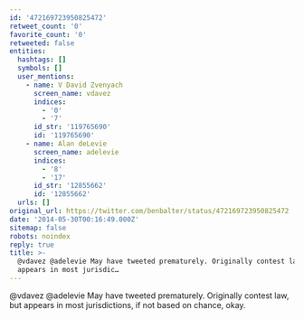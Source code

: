 ```yaml
---
id: '472169723950825472'
retweet_count: '0'
favorite_count: '0'
retweeted: false
entities:
  hashtags: []
  symbols: []
  user_mentions:
    - name: V David Zvenyach
      screen_name: vdavez
      indices:
        - '0'
        - '7'
      id_str: '119765690'
      id: '119765690'
    - name: Alan deLevie
      screen_name: adelevie
      indices:
        - '8'
        - '17'
      id_str: '12855662'
      id: '12855662'
  urls: []
original_url: https://twitter.com/benbalter/status/472169723950825472
date: '2014-05-30T00:16:49.000Z'
sitemap: false
robots: noindex
reply: true
title: >-
  @vdavez @adelevie May have tweeted prematurely. Originally contest law, but
  appears in most jurisdic…
---
```


@vdavez @adelevie May have tweeted prematurely. Originally contest law, but appears in most jurisdictions, if not based on chance, okay.